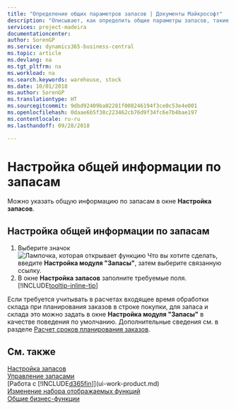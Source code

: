 ```yaml
---
title: "Определение общих параметров запасов | Документы Майкрософт"
description: "Описывает, как определить общие параметры запасов, такие как серии номеров и склады, чтобы вы могли, например, управлять своими складами или запасами."
services: project-madeira
documentationcenter: 
author: SorenGP
ms.service: dynamics365-business-central
ms.topic: article
ms.devlang: na
ms.tgt_pltfrm: na
ms.workload: na
ms.search.keywords: warehouse, stock
ms.date: 10/01/2018
ms.author: SorenGP
ms.translationtype: HT
ms.sourcegitcommit: 9dbd92409ba02281f008246194f3ce0c53e4e001
ms.openlocfilehash: 0daae6b5f38c223462cb76d9f34fc6e7b4bae197
ms.contentlocale: ru-ru
ms.lasthandoff: 09/28/2018

---
```

# <a name="set-up-general-inventory-information"></a>Настройка общей информации по запасам
Можно указать общую информацию по запасам в окне **Настройка запасов**.

## <a name="to-set-up-general-inventory-information"></a>Настройка общей информации по запасам
1. Выберите значок ![Лампочка, которая открывает функцию Что вы хотите сделать](media/ui-search/search_small.png "Что вы хотите сделать"), введите **Настройка модуля "Запасы"**, затем выберите связанную ссылку.
2. В окне **Настройка запасов** заполните требуемые поля. [!INCLUDE[tooltip-inline-tip](includes/tooltip-inline-tip_md.md)]

Если требуется учитывать в расчетах входящее время обработки склада при планирования заказов в строке покупки, для запаса и склада это можно задать в окне **Настройка модуля "Запасы"** в качестве поведения по умолчанию. Дополнительные сведения см. в разделе [Расчет сроков планирования заказов](sales-how-to-calculate-order-promising-dates.md).  

## <a name="see-also"></a>См. также
[Настройка запасов](inventory-setup-inventory.md)  
[Управление запасами](inventory-manage-inventory.md)  
[Работа с [!INCLUDE[d365fin](includes/d365fin_md.md)]](ui-work-product.md)  
[Изменение набора отображаемых функций](ui-experiences.md)  
[Общие бизнес-функции](ui-across-business-areas.md)

